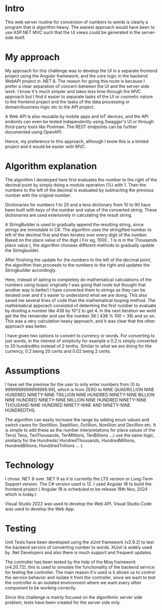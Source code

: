 # Intro

This web server routine for conversion of numbers to words is clearly a program that is algorithm heavy. 
The easiest approach would have been to use ASP.NET MVC such that the UI views could be generated in the server-side itself.

# My approach

My approach for this challenge was to develop the UI in a separate frontend project using the Angular framework, and the core logic in the backend WebAPI project in .NET 8. The reason for going this route is because I prefer a clear separation of concern between the UI and the server-side work. I know it's much simpler and takes less time through the MVC approach but I find it easier to separate tasks of the UI or cosmetic nature to the frontend project and the tasks of the data processing or domain/business logic etc to the API project.

A Web API is also reusable by mobile apps and IoT devices, and the API endoints can even be tested independently using Swagger's UI or through third-party tools like Postman. The REST endpoints can be further documented using OpenAPI.

Hence, my preference to this approach, although I know this is a limited project and it would be easier with MVC.

# Algorithm explanation

The algorithm I developed here first evaluates the number to the right of the decimal point by simply doing a modulo operation (%) with 1. Then the numbers to the left of the decimal is evaluated by subtracting the previous number with the original number.

Dictionaries for numbers 1 to 20 and a tens dictionary from 10 to 90 have been built with keys of the number and value of the converted string. These dictionaries are used extensively in calculating the result string.

A StringBuilder is used to gradually append the resulting string, since strings are immutable in C#.
The algorithm uses the stringified number to left of the decimal first and then iterates over every digit of the number. 
Based on the place value of the digit ( For eg, 1000 , 1 is is in the Thousands place value ), the algorithm chooses different methods to gradually update the Stringbuilder.

After finishing the update for the numbers to the left of the decimal point, the algorithm then proceeds to the numbers to the right and updates the Stringbuilder accordingly.

Here, instead of opting to completely do mathematical calculations of the numbers using loops( originally I was going that route but thought that another way is better) I have converted them to strings as they can be iterated over and it's easier to understand what we are doing. This also saved me several lines of code than the mathematical looping method. The mathematical apporach consisted of determing the first number to evaluate by dividing a number like 438 by 10^2 to get 4.
In the next iteration we wold get the the remainder and use the number 38 ( 438 % 100 = 38) and so on. This was a very calculation heavy approach, and it was clear that the other approach was better.

I have given two options to convert to currency or words. For converting to just words, in the interest of simplicity for example a 0.2 is simply converted to 20 hundredths instead of 2 tenths. Similar to what we are doing for the currency, 0.2 being 20 cents and 0.02 being 2 cents.

# Assumptions

I have set the premise for the user to only enter numbers from [0 to 9999999999999999.99], which is from ZERO to NINE QUADRILLION NINE HUNDRED NINETY-NINE TRILLION NINE HUNDRED NINETY-NINE BILLION NINE HUNDRED NINETY-NINE MILLION NINE HUNDRED NINETY-NINE THOUSAND NINE HUNDRED NINETY-NINE AND NINETY-NINE HUNDREDTHS.

The algorithm can easily increase the range by adding enum values and switch cases for Sextillion, Septillion, Octillion, Nonillion and Decillion etc. It is simple to add these as the number interpretations for place values of the Tens( Tens, TenThousands, TenMIllions, TenBillions ...) use the same logic, similarly for the Hundreds( HundredThousands, HundredMillions, HundredBillions, HunddredTrillions ... ).


# Technology

I chose .NET 8 over .NET 9 as it is currently the LTS version or Long-Term Support version. The C# version used is 12.
I used Angular 18 to build the frontend project ( Angular 19 is scheduled to be release 19th Nov, 2024 which is today.)

Visual Studio 2022 was used to develop the Web API.
Visual Studio Code was used to develop the Web App.

# Testing
Unit Tests have been developed using the xUnit framework (v2.9.2) to test the backend service of converting number to words. XUnit is widely used by .Net Developers and also there is much support and frequent updates.

The controller has been tested by the help of the Moq framework (v4.20.72), this is used to simulate the functionality of the backend service for testing the controller. The main reason it's used is it allows us to control the service behavior and isolate it from the controller, since we want to test the controller in an isolated environment where we want every other component to be working correctly.

Since this challenge is mainly focused on the algorithmic server side problem, tests have been created for the server side only.
